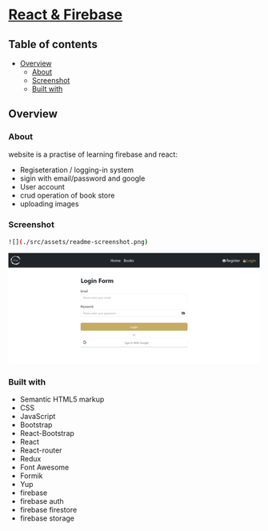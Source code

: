 # [React & Firebase](https://firebase-crud-auth-pi.vercel.app/login)

## Table of contents

- [Overview](#overview)
  - [About](#About)
  - [Screenshot](#screenshot)
  - [Built with](#built-with)

## Overview
### About
website is a practise of learning firebase and react:

- Regiseteration / logging-in system
- sigin with email/password and google
- User account
- crud operation of book store
- uploading images

### Screenshot

```bash
![](./src/assets/readme-screenshot.png)
```

![](./src/assets/readme-screenshot2.png)

### Built with

- Semantic HTML5 markup
- CSS
- JavaScript
- Bootstrap
- React-Bootstrap
- React
- React-router
- Redux
- Font Awesome
- Formik
- Yup
- firebase
- firebase auth
- firebase firestore
- firebase storage
